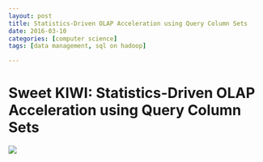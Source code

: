 ```yaml
---
layout: post
title: Statistics-Driven OLAP Acceleration using Query Column Sets
date: 2016-03-10
categories: [computer science]
tags: [data management, sql on hadoop]

---
```


# Sweet KIWI: Statistics-Driven OLAP Acceleration using Query Column Sets 


![](http://sungsoo.github.com/images/edbt2016.png)